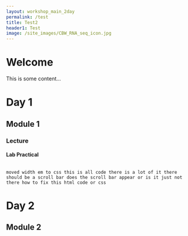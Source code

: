 ```yaml
---
layout: workshop_main_2day
permalink: /test
title: Test2
header1: Test
image: /site_images/CBW_RNA_seq_icon.jpg
---
```


# Welcome

This is some content...

# Day 1

## Module 1

### Lecture

#### Lab Practical




<pre><code>
moved width em to css this is all code there is a lot of it there should be a scroll bar does the scroll bar appear or is it just not there how to fix this html code or css
</code></pre>






# Day 2

## Module 2
